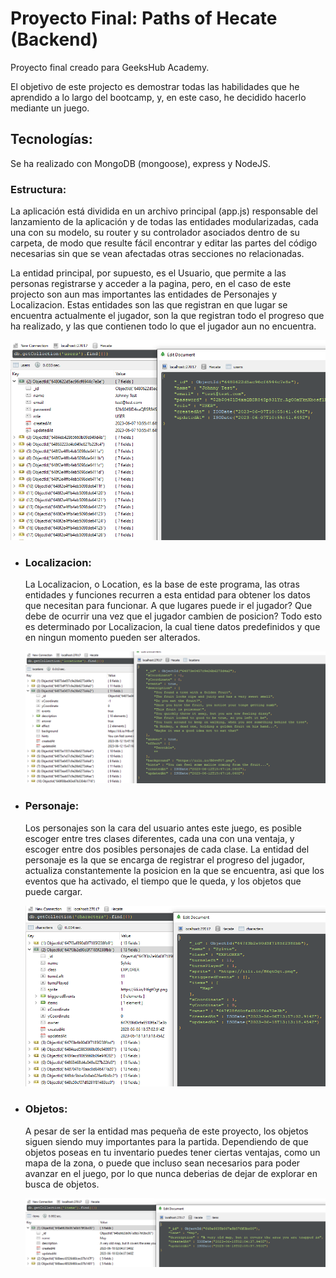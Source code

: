 # Proyecto Final: Paths of Hecate (Backend)

Proyecto final creado para GeeksHub Academy.

El objetivo de este projecto es demostrar todas las habilidades que he aprendido a lo largo del bootcamp, y, en este caso, he decidido hacerlo mediante un juego.

## Tecnologías:

Se ha realizado con MongoDB (mongoose), express y NodeJS. 

 ### Estructura:

La aplicación está dividida en un archivo principal (app.js) responsable del lanzamiento de la aplicación y de todas las entidades modularizadas, cada una con su modelo, su router y su controlador asociados dentro de su carpeta, de modo que resulte fácil encontrar y editar las partes del código necesarias sin que se vean afectadas otras secciones no relacionadas.

La entidad principal, por supuesto, es el Usuario, que permite a las personas registrarse y acceder a la pagina, pero, en el caso de este projecto son aun mas importantes las entidades de Personajes y Localizacion. Estas entidades son las que registran en que lugar se encuentra actualmente el jugador, son la que registran todo el progreso que ha realizado, y las que contienen todo lo que el jugador aun no encuentra.

![alt](public/images/users.png)


 * ### Localizacion:
 
    La Localizacion, o Location, es la base de este programa, las otras entidades y funciones recurren a esta entidad para obtener los datos que necesitan para funcionar. A que lugares puede ir el jugador? Que debe de ocurrir una vez que el jugador cambien de posicion? Todo esto es determinado por Localizacion, la cual tiene datos predefinidos y que en ningun momento pueden ser alterados.

    ![alt](public/images/locations.png)

 * ### Personaje:
    
    Los personajes son la cara del usuario antes este juego, es posible escoger entre tres clases diferentes, cada una con una ventaja, y escoger entre dos posibles personajes de cada clase. La entidad del personaje es la que se encarga de registrar el progreso del jugador, actualiza constantemente la posicion en la que se encuentra, asi que los eventos que ha activado, el tiempo que le queda, y los objetos que puede cargar.

    ![alt](public/images/characters.png)
 
 
 * ### Objetos:
 
    A pesar de ser la entidad mas pequeña de este proyecto, los objetos siguen siendo muy importantes para la partida. Dependiendo de que objetos poseas en tu inventario puedes tener ciertas ventajas, como un mapa de la zona, o puede que incluso sean necesarios para poder avanzar en el juego, por lo que nunca deberias de dejar de explorar en busca de objetos.

    ![alt](public/images/items.png)

 
 
 
